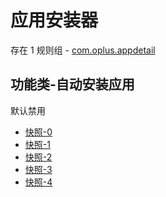 # 应用安装器

存在 1 规则组 - [com.oplus.appdetail](/src/apps/com.oplus.appdetail.ts)

## 功能类-自动安装应用

默认禁用

- [快照-0](https://i.gkd.li/i/13038560)
- [快照-1](https://i.gkd.li/i/13054204)
- [快照-2](https://i.gkd.li/i/13038570)
- [快照-3](https://i.gkd.li/i/13038664)
- [快照-4](https://i.gkd.li/i/13054849)
